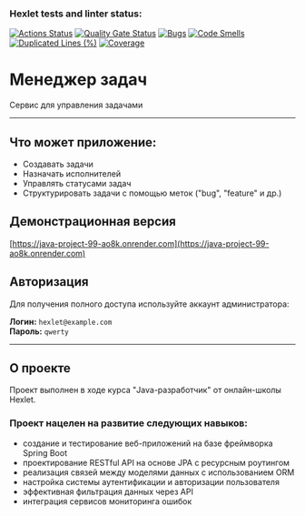 ### Hexlet tests and linter status:
[![Actions Status](https://github.com/prvmjsky/java-project-99/actions/workflows/hexlet-check.yml/badge.svg)](https://github.com/prvmjsky/java-project-99/actions)
[![Quality Gate Status](https://sonarcloud.io/api/project_badges/measure?project=prvmjsky_java-project-99&metric=alert_status)](https://sonarcloud.io/summary/new_code?id=prvmjsky_java-project-99)
[![Bugs](https://sonarcloud.io/api/project_badges/measure?project=prvmjsky_java-project-99&metric=bugs)](https://sonarcloud.io/summary/new_code?id=prvmjsky_java-project-99)
[![Code Smells](https://sonarcloud.io/api/project_badges/measure?project=prvmjsky_java-project-99&metric=code_smells)](https://sonarcloud.io/summary/new_code?id=prvmjsky_java-project-99)
[![Duplicated Lines (%)](https://sonarcloud.io/api/project_badges/measure?project=prvmjsky_java-project-99&metric=duplicated_lines_density)](https://sonarcloud.io/summary/new_code?id=prvmjsky_java-project-99)
[![Coverage](https://sonarcloud.io/api/project_badges/measure?project=prvmjsky_java-project-99&metric=coverage)](https://sonarcloud.io/summary/new_code?id=prvmjsky_java-project-99)

# Менеджер задач

Сервис для управления задачами

---

## Что может приложение:
- Создавать задачи
- Назначать исполнителей
- Управлять статусами задач
- Структурировать задачи с помощью меток ("bug", "feature" и др.)

## Демонстрационная версия
[https://java-project-99-ao8k.onrender.com](https://java-project-99-ao8k.onrender.com)

## Авторизация
Для получения полного доступа используйте аккаунт администратора:

**Логин:** `hexlet@example.com`  
**Пароль:** `qwerty`

---

## О проекте

Проект выполнен в ходе курса "Java-разработчик" от онлайн-школы Hexlet.

### Проект нацелен на развитие следующих навыков:
- создание и тестирование веб-приложений на базе фреймворка Spring Boot
- проектирование RESTful API на основе JPA с ресурсным роутингом
- реализация связей между моделями данных с использованием ORM
- настройка системы аутентификации и авторизации пользователя
- эффективная фильтрация данных через API
- интеграция сервисов мониторинга ошибок
